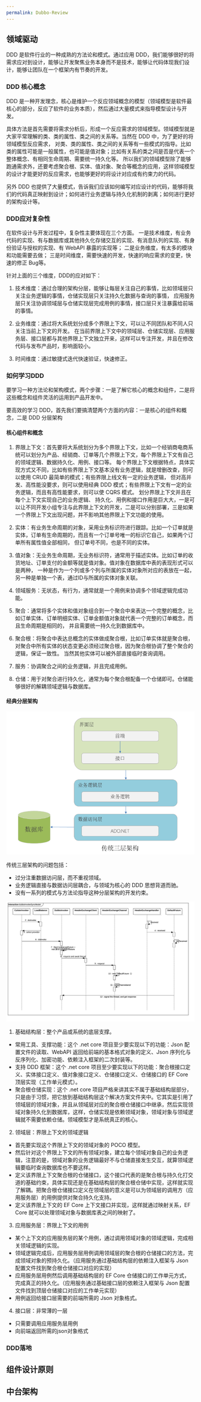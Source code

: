 ```yaml
---
permalink: Dubbo-Review
---
```

## 领域驱动 
DDD 是软件行业的一种成熟的方法论和模式。通过应用 DDD，我们能够很好的将需求应对到设计，能够让开发聚焦业务本身而不是技术，能够让代码体现我们设计，能够让团队在一个框架内有节奏的开发。

### DDD 核心概念
DDD 是一种开发理念，核心是维护一个反应领域概念的模型（领域模型是软件最核心的部分，反应了软件的业务本质），然后通过大量模式来指导模型设计与开发。

具体方法是首先需要将需求分析后，形成一个反应需求的领域模型。领域模型就是大家平常理解的类、类的属性、类之间的关系等。当然在 DDD 中，为了更好的将领域模型反应需求，
对类、类的属性、类之间的关系等有一些模式的指导。比如类的属性可能是一般属性，也可能是值对象；比如有关系的类之间是否是代表一个整体概念、有相同生命周期、需要统一持久化等。
所以我们的领域模型除了能够跑通需求外，还要考虑聚合根、实体、值对象、聚合等概念的应用，这样领域模型的设计才能更好的反应需求，也能够更好的将设计对应成有约束力的代码。

另外 DDD 也提供了大量模式，告诉我们应该如何编写对应设计的代码，能够将我们的代码真正映射到设计；如何进行业务逻辑与持久化机制的剥离；如何进行更好的架构设计等。

### DDD应对复杂性
在软件设计与开发过程中，复杂性主要体现在三个方面。
一是技术维度，有业务代码的实现、有与数据库或其他持久化存储交互的实现、有消息队列的实现、有身份验证与授权的实现、有 WebAPI 暴露的实现等；
二是业务维度，有太多的模块和功能需要去做；
三是时间维度，需要快速的开发，快速的响应需求的变更，快速的修正 Bug等。

针对上面的三个维度，DDD的应对如下：

1. 技术维度：通过合理的架构分层，能够让每层关注自己的事情，比如领域层只关注业务逻辑的事情，仓储实现层只关注持久化数据与查询的事情，
应用服务层只关注协调领域层与仓储实现层完成用例的事情，接口层只关注暴露给前端的事情。

2. 业务维度：通过将大系统划分成多个界限上下文，可以让不同团队和不同人只关注当前上下文的开发。
在当前界限上下文中的领域层、仓储实现层、应用服务层、接口层都与其他界限上下文独立开来，这样可以专注开发，并且在修改代码与发布产品时，影响面较小。

3. 时间维度：通过敏捷式迭代快速验证，快速修正。

### 如何学习DDD
要学习一种方法论和架构模式，两个步骤：一是了解它核心的概念和组件，二是将这些概念和组件灵活的运用到产品开发中。

要高效的学习 DDD，首先我们要搞清楚两个方面的内容：一是核心的组件和概念，二是 DDD 分层架构

#### 核心组件和概念
1. 界限上下文：首先要将大系统划分为多个界限上下文，比如一个经销商电商系统可以划分为产品、经销商、订单等几个界限上下文，每个界限上下文有自己的领域逻辑、数据持久化、用例、接口等。
每个界限上下文根据特点，具体实现方式又不同，比如有些界限上下文基本没有业务逻辑，就是增删改查，则可以使用 CRUD 最简单的模式；有些界限上线文有一定的业务逻辑，
但对高并发、高性能没要求，则可以使用经典 DDD 模式；有些界限上下文有一定的业务逻辑，而且有高性能要求，则可以使 CQRS 模式。 划分界限上下文并且在每个上下文实现自己的业务逻辑、
持久化、用例和接口作用是巨大大，一是可以让不同开发小组专注与此界限上下文的开发，二是可以分别部署，三是如果一个界限上下文出现问题，并不影响其他界限上下文功能的使用。

2. 实体：有业务生命周期的对象，采用业务标识符进行跟踪。比如一个订单就是实体，订单有生命周期的，而且有一个订单号唯一的标识它自己，如果两个订单所有属性值全部相同，
但订单号不同，也是不同的实体。

3. 值对象：无业务生命周期，无业务标识符，通常用于描述实体。比如订单的收货地址、订单支付的金额等就是值对象。值对象在数据库中表的表现形式可以是两种，
一种是作为一个列或多个列与所属的实体对象所对应的表放在一起，另一种是单独一个表，通过ID与所属的实体对象关联。

4. 领域服务：无状态，有行为，通常就是一个用例来协调多个领域逻辑完成功能。

5. 聚合：通常将多个实体和值对象组合到一个聚合中来表达一个完整的概念，比如订单实体、订单明细实体、订单金额值对象就代表一个完整的订单概念，而且生命周期是相同的，
并且需要统一持久化到数据库中。

6. 聚合根：将聚合中表达总概念的实体做成聚合根，比如订单实体就是聚合根，对聚合中所有实体的状态变更必须经过聚合根，因为聚合根协调了整个聚合的逻辑，保证一致性。
当然其他实体可以被外部直接临时查询调用。

7. 服务：协调聚合之间的业务逻辑，并且完成用例。

8. 仓储：用于对聚合进行持久化，通常为每个聚合根配备一个仓储即可。仓储能够很好的解耦领域逻辑与数据库。

#### 经典分层架构
![](/assets/img/blogs/2020-08-08/traditionalArchitecture.png)

传统三层架构的问题包括：
* 过分注重数据访问层，而不重视领域。
* 业务逻辑直接与数据访问层耦合，与领域为核心的 DDD 思想背道而驰。
* 没有一系列的模式与方法论指导这种分层架构的开发约束。

![](/assets/img/blogs/2020-08-08/DubboSD.jpg)

1. 基础结构层：整个产品或系统的底层支撑。

* 常用工具、支撑功能：这个 .net core 项目至少要实现以下的功能：Json 配置文件的读取、WebAPI 返回给前端的基本格式对象的定义、Json 序列化与反序列化、加密功能、依赖注入框架的二次封装等。
* 支持 DDD 框架：这个 .net core 项目至少要实现以下的功能：聚合根接口定义、实体接口定义、值对象接口定义、仓储接口定义、仓储接口的 EF Core 顶层实现（工作单元模式）。
* 聚合根仓储实现：这个 .net core 项目严格来讲其实不属于基础结构层部分，只是由于习惯，把它放到基础结构层这个解决方案文件夹中。它其实是引用了领域层的领域对象，并且从领域层对应的聚合根仓储接口中继承，然后实现领域对象持久化到数据库，这样，仓储实现是依赖领域对象，领域对象与领域逻辑就不需要依赖仓储。领域模型才是系统真正的核心。

2. 领域层：界限上下文的领域逻辑

* 首先要实现这个界限上下文的领域对象的 POCO 模型。
* 然后针对这个界限上下文的所有领域对象，建立每个领域对象自己的业务逻辑，注意的是，领域对象的业务逻辑最好不与仓储直接发生交互，就算领域逻辑要临时查询数据库也不要这样。
* 定义该界限上下文聚合根的仓储接口，这个接口代表的是聚合根与持久化打交道的基础约束，具体实现还是在基础结构层的聚合根仓储中实现，这样就实现了解耦。把聚合根仓储接口定义在领域层的意义是可以为领域层的调用方（应用服务层）的用例提供对聚合持久化支持。
* 定义该界限上下文的 EF Core 上下文接口并实现，这样就通过映射关系，EF Core 就可以处理领域对象与数据库表之间的映射了。

3. 应用服务层：界限上下文的用例

* 某个上下文的应用服务层的某个用例，通过调用领域对象的领域逻辑，完成相关领域逻辑的实现。
* 领域逻辑完成后，应用服务层用例调用领域层的聚合根的仓储接口的方法，完成领域对象的预持久化。（应用服务通过基础结构层的依赖注入框架与 Json 配置文件找到聚合根仓储接口对应的实现）
* 应用服务层用例然后调用基础结构层的 EF Core 仓储接口的工作单元方式，完成真正的持久化。（应用服务通过基础接口层的依赖注入框架与 Json 配置文件找到顶层仓储接口对应的工作单元实现）
* 用例返回给接口层需要的前端所需的 Json 对象格式。

4. 接口层：非常薄的一层

* 只需要调用应用服务层用例
* 向前端返回所需的json对象格式

### DDD落地

#### 

### 

## 组件设计原则

## 中台架构